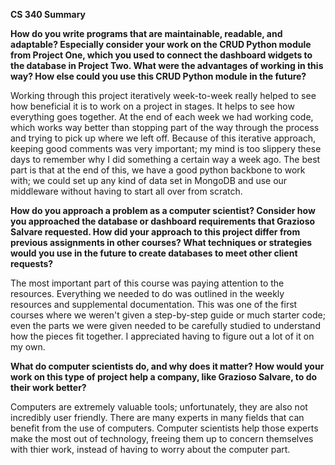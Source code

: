 **CS 340 Summary**

**How do you write programs that are maintainable, readable, and adaptable? Especially consider your work on the CRUD Python module from Project One, which you used to connect the dashboard widgets to the database in Project Two. What were the advantages of working in this way? How else could you use this CRUD Python module in the future?**

Working through this project iteratively week-to-week really helped to see how beneficial it is to work on a project in stages. It helps to see how everything goes together. At the end of each week we had working code, which works way better than stopping part of the way through the process and trying to pick up where we left off. Because of this iterative approach, keeping good comments was very important; my mind is too slippery these days to remember why I did something a certain way a week ago. The best part is that at the end of this, we have a good python backbone to work with; we could set up any kind of data set in MongoDB and use our middleware without having to start all over from scratch.

**How do you approach a problem as a computer scientist? Consider how you approached the database or dashboard requirements that Grazioso Salvare requested. How did your approach to this project differ from previous assignments in other courses? What techniques or strategies would you use in the future to create databases to meet other client requests?**

The most important part of this course was paying attention to the resources. Everything we needed to do was outlined in the weekly resources and supplemental documentation. This was one of the first courses where we weren't given a step-by-step guide or much starter code; even the parts we were given needed to be carefully studied to understand how the pieces fit together. I appreciated having to figure out a lot of it on my own.

**What do computer scientists do, and why does it matter? How would your work on this type of project help a company, like Grazioso Salvare, to do their work better?**

Computers are extremely valuable tools; unfortunately, they are also not incredibly user friendly. There are many experts in many fields that can benefit from the use of computers. Computer scientists help those experts make the most out of technology, freeing them up to concern themselves with thier work, instead of having to worry about the computer part. 
